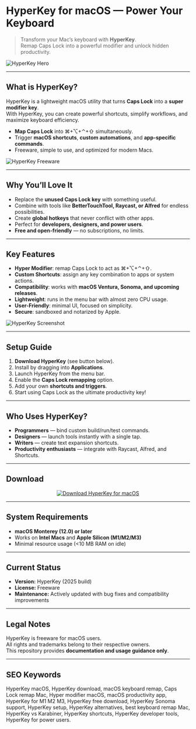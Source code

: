 # HyperKey for macOS — Power Your Keyboard

> Transform your Mac’s keyboard with **HyperKey**.  
> Remap Caps Lock into a powerful modifier and unlock hidden productivity.

![HyperKey Hero](https://todayonmac.com/content/images/size/w1200/2025/01/Group-3137.png)

---

## What is HyperKey?

HyperKey is a lightweight macOS utility that turns **Caps Lock** into a **super modifier key**.  
With HyperKey, you can create powerful shortcuts, simplify workflows, and maximize keyboard efficiency.  

- **Map Caps Lock** into ⌘+⌥+⌃+⇧ simultaneously.  
- Trigger **macOS shortcuts**, **custom automations**, and **app-specific commands**.  
- Freeware, simple to use, and optimized for modern Macs.  

![HyperKey Freeware](https://www.ghacks.net/wp-content/uploads/2022/10/Hyperkey-for-macOS-goes-freeware.jpg)

---

## Why You’ll Love It

- Replace the **unused Caps Lock key** with something useful.  
- Combine with tools like **BetterTouchTool, Raycast, or Alfred** for endless possibilities.  
- Create **global hotkeys** that never conflict with other apps.  
- Perfect for **developers, designers, and power users**.  
- **Free and open-friendly** — no subscriptions, no limits.  

---

## Key Features

- **Hyper Modifier**: remap Caps Lock to act as ⌘+⌥+⌃+⇧.  
- **Custom Shortcuts**: assign any key combination to apps or system actions.  
- **Compatibility**: works with **macOS Ventura, Sonoma, and upcoming releases**.  
- **Lightweight**: runs in the menu bar with almost zero CPU usage.  
- **User-Friendly**: minimal UI, focused on simplicity.  
- **Secure**: sandboxed and notarized by Apple.  

![HyperKey Screenshot](https://static.macupdate.com/screenshots/313084/m/hyperkey-screenshot.png)

---

## Setup Guide

1. **Download HyperKey** (see button below).  
2. Install by dragging into **Applications**.  
3. Launch HyperKey from the menu bar.  
4. Enable the **Caps Lock remapping** option.  
5. Add your own **shortcuts and triggers**.  
6. Start using Caps Lock as the ultimate productivity key!  

---

## Who Uses HyperKey?

- **Programmers** — bind custom build/run/test commands.  
- **Designers** — launch tools instantly with a single tap.  
- **Writers** — create text expansion shortcuts.  
- **Productivity enthusiasts** — integrate with Raycast, Alfred, and Shortcuts.  

---

## Download

<div align="center">
  <a href="#">
    <img
      src="https://img.shields.io/badge/%E2%AC%87%EF%B8%8F_Download_HyperKey_for_macOS-FF8C00?style=for-the-badge&logo=apple&logoColor=white"
      alt="Download HyperKey for macOS"
    />
  </a>
</div>

---

## System Requirements

- **macOS Monterey (12.0) or later**  
- Works on **Intel Macs** and **Apple Silicon (M1/M2/M3)**  
- Minimal resource usage (<10 MB RAM on idle)  

---

## Current Status

- **Version:** HyperKey (2025 build)  
- **License:** Freeware  
- **Maintenance:** Actively updated with bug fixes and compatibility improvements  

---

## Legal Notes

HyperKey is freeware for macOS users.  
All rights and trademarks belong to their respective owners.  
This repository provides **documentation and usage guidance only**.  

---

## SEO Keywords

HyperKey macOS, HyperKey download, macOS keyboard remap, Caps Lock remap Mac, Hyper modifier macOS, macOS productivity app, HyperKey for M1 M2 M3, HyperKey free download, HyperKey Sonoma support, HyperKey setup, HyperKey alternatives, best keyboard remap Mac, HyperKey vs Karabiner, HyperKey shortcuts, HyperKey developer tools, HyperKey for power users.  
